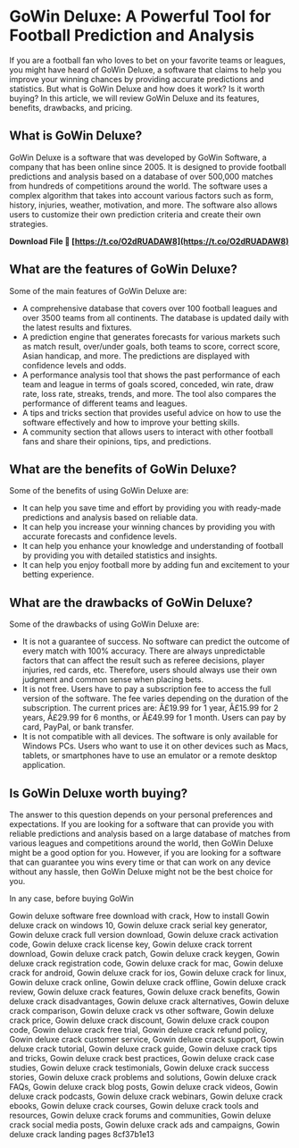 
 
# GoWin Deluxe: A Powerful Tool for Football Prediction and Analysis
 
If you are a football fan who loves to bet on your favorite teams or leagues, you might have heard of GoWin Deluxe, a software that claims to help you improve your winning chances by providing accurate predictions and statistics. But what is GoWin Deluxe and how does it work? Is it worth buying? In this article, we will review GoWin Deluxe and its features, benefits, drawbacks, and pricing.
 
## What is GoWin Deluxe?
 
GoWin Deluxe is a software that was developed by GoWin Software, a company that has been online since 2005. It is designed to provide football predictions and analysis based on a database of over 500,000 matches from hundreds of competitions around the world. The software uses a complex algorithm that takes into account various factors such as form, history, injuries, weather, motivation, and more. The software also allows users to customize their own prediction criteria and create their own strategies.
 
**Download File 🌟 [https://t.co/O2dRUADAW8](https://t.co/O2dRUADAW8)**


 
## What are the features of GoWin Deluxe?
 
Some of the main features of GoWin Deluxe are:
 
- A comprehensive database that covers over 100 football leagues and over 3500 teams from all continents. The database is updated daily with the latest results and fixtures.
- A prediction engine that generates forecasts for various markets such as match result, over/under goals, both teams to score, correct score, Asian handicap, and more. The predictions are displayed with confidence levels and odds.
- A performance analysis tool that shows the past performance of each team and league in terms of goals scored, conceded, win rate, draw rate, loss rate, streaks, trends, and more. The tool also compares the performance of different teams and leagues.
- A tips and tricks section that provides useful advice on how to use the software effectively and how to improve your betting skills.
- A community section that allows users to interact with other football fans and share their opinions, tips, and predictions.

## What are the benefits of GoWin Deluxe?
 
Some of the benefits of using GoWin Deluxe are:

- It can help you save time and effort by providing you with ready-made predictions and analysis based on reliable data.
- It can help you increase your winning chances by providing you with accurate forecasts and confidence levels.
- It can help you enhance your knowledge and understanding of football by providing you with detailed statistics and insights.
- It can help you enjoy football more by adding fun and excitement to your betting experience.

## What are the drawbacks of GoWin Deluxe?
 
Some of the drawbacks of using GoWin Deluxe are:

- It is not a guarantee of success. No software can predict the outcome of every match with 100% accuracy. There are always unpredictable factors that can affect the result such as referee decisions, player injuries, red cards, etc. Therefore, users should always use their own judgment and common sense when placing bets.
- It is not free. Users have to pay a subscription fee to access the full version of the software. The fee varies depending on the duration of the subscription. The current prices are: Â£19.99 for 1 year, Â£15.99 for 2 years, Â£29.99 for 6 months, or Â£49.99 for 1 month. Users can pay by card, PayPal, or bank transfer.
- It is not compatible with all devices. The software is only available for Windows PCs. Users who want to use it on other devices such as Macs, tablets, or smartphones have to use an emulator or a remote desktop application.

## Is GoWin Deluxe worth buying?
 
The answer to this question depends on your personal preferences and expectations. If you are looking for a software that can provide you with reliable predictions and analysis based on a large database of matches from various leagues and competitions around the world, then GoWin Deluxe might be a good option for you. However, if you are looking for a software that can guarantee you wins every time or that can work on any device without any hassle, then GoWin Deluxe might not be the best choice for you.
 
In any case, before buying GoWin
 
Gowin deluxe software free download with crack,  How to install Gowin deluxe crack on windows 10,  Gowin deluxe crack serial key generator,  Gowin deluxe crack full version download,  Gowin deluxe crack activation code,  Gowin deluxe crack license key,  Gowin deluxe crack torrent download,  Gowin deluxe crack patch,  Gowin deluxe crack keygen,  Gowin deluxe crack registration code,  Gowin deluxe crack for mac,  Gowin deluxe crack for android,  Gowin deluxe crack for ios,  Gowin deluxe crack for linux,  Gowin deluxe crack online,  Gowin deluxe crack offline,  Gowin deluxe crack review,  Gowin deluxe crack features,  Gowin deluxe crack benefits,  Gowin deluxe crack disadvantages,  Gowin deluxe crack alternatives,  Gowin deluxe crack comparison,  Gowin deluxe crack vs other software,  Gowin deluxe crack price,  Gowin deluxe crack discount,  Gowin deluxe crack coupon code,  Gowin deluxe crack free trial,  Gowin deluxe crack refund policy,  Gowin deluxe crack customer service,  Gowin deluxe crack support,  Gowin deluxe crack tutorial,  Gowin deluxe crack guide,  Gowin deluxe crack tips and tricks,  Gowin deluxe crack best practices,  Gowin deluxe crack case studies,  Gowin deluxe crack testimonials,  Gowin deluxe crack success stories,  Gowin deluxe crack problems and solutions,  Gowin deluxe crack FAQs,  Gowin deluxe crack blog posts,  Gowin deluxe crack videos,  Gowin deluxe crack podcasts,  Gowin deluxe crack webinars,  Gowin deluxe crack ebooks,  Gowin deluxe crack courses,  Gowin deluxe crack tools and resources,  Gowin deluxe crack forums and communities,  Gowin deluxe crack social media posts,  Gowin deluxe crack ads and campaigns,  Gowin deluxe crack landing pages
 8cf37b1e13
 
